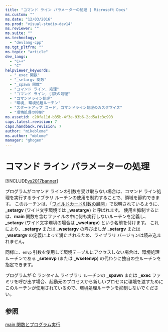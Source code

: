 ```yaml
---
title: "コマンド ライン パラメーターの処理 | Microsoft Docs"
ms.custom: ""
ms.date: "12/03/2016"
ms.prod: "visual-studio-dev14"
ms.reviewer: ""
ms.suite: ""
ms.technology: 
  - "devlang-cpp"
ms.tgt_pltfrm: ""
ms.topic: "article"
dev_langs: 
  - "C++"
  - "C"
helpviewer_keywords: 
  - "_exec 関数"
  - "_setargv 関数"
  - "_spawn 関数"
  - "コマンド ライン, 処理"
  - "コマンド ライン, 引数の処理"
  - "コマンドライン処理"
  - "環境, 環境処理ルーチン"
  - "スタートアップ コード, コマンドライン処理のカスタマイズ"
  - "環境処理の抑制"
ms.assetid: c20fa11d-b35b-4f3e-93b6-2cd5a1c3c993
caps.latest.revision: 7
caps.handback.revision: 7
author: "mikeblome"
ms.author: "mblome"
manager: "ghogen"
---
```

# コマンド ライン パラメーターの処理
[!INCLUDE[vs2017banner](../assembler/inline/includes/vs2017banner.md)]

プログラムがコマンド ラインの引数を受け取らない場合は、コマンド ライン処理を実行するライブラリ ルーチンの使用を制約することで、領域を節約できます。  このルーチンは、「[ワイルドカード引数の展開](../Topic/Expanding%20Wildcard%20Arguments.md)」で説明されているように、**\_setargv** \(ワイド文字環境では **\_wsetargv**\) と呼ばれます。  使用を抑制するには、**main** 関数を含むファイルの中に何も実行しないルーチンを定義し、**\_setargv** \(ワイド文字環境の場合は **\_wsetargv**\) という名前を付けます。  これにより、**\_setargv** または **\_wsetargv** の呼び出しが **\_setargv** または **\_wsetargv** の定義によって満たされるため、ライブラリ バージョンは読み込まれません。  
  
 同様に、`envp` 引数を使用して環境テーブルにアクセスしない場合は、環境処理ルーチンである **\_setenvp** \(または **\_wsetenvp**\) の代わりに独自の空ルーチンを指定できます。  
  
 プログラムが C ランタイム ライブラリ ルーチンの **\_spawn** または **\_exec** ファミリを呼び出す場合、起動元のプロセスから新しいプロセスに環境を渡すためにこのルーチンが使用されているので、環境処理ルーチンを抑制しないでください。  
  
## 参照  
 [main 関数とプログラム実行](../c-language/main-function-and-program-execution.md)